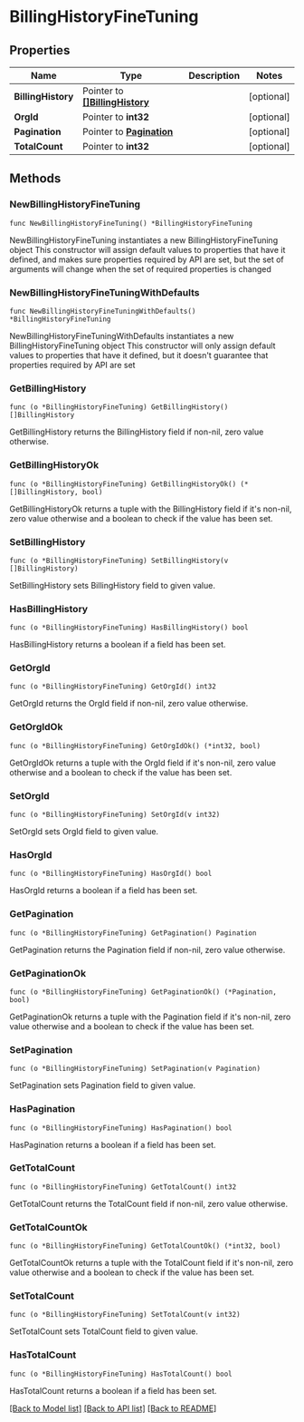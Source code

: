 # BillingHistoryFineTuning

## Properties

Name | Type | Description | Notes
------------ | ------------- | ------------- | -------------
**BillingHistory** | Pointer to [**[]BillingHistory**](BillingHistory.md) |  | [optional] 
**OrgId** | Pointer to **int32** |  | [optional] 
**Pagination** | Pointer to [**Pagination**](Pagination.md) |  | [optional] 
**TotalCount** | Pointer to **int32** |  | [optional] 

## Methods

### NewBillingHistoryFineTuning

`func NewBillingHistoryFineTuning() *BillingHistoryFineTuning`

NewBillingHistoryFineTuning instantiates a new BillingHistoryFineTuning object
This constructor will assign default values to properties that have it defined,
and makes sure properties required by API are set, but the set of arguments
will change when the set of required properties is changed

### NewBillingHistoryFineTuningWithDefaults

`func NewBillingHistoryFineTuningWithDefaults() *BillingHistoryFineTuning`

NewBillingHistoryFineTuningWithDefaults instantiates a new BillingHistoryFineTuning object
This constructor will only assign default values to properties that have it defined,
but it doesn't guarantee that properties required by API are set

### GetBillingHistory

`func (o *BillingHistoryFineTuning) GetBillingHistory() []BillingHistory`

GetBillingHistory returns the BillingHistory field if non-nil, zero value otherwise.

### GetBillingHistoryOk

`func (o *BillingHistoryFineTuning) GetBillingHistoryOk() (*[]BillingHistory, bool)`

GetBillingHistoryOk returns a tuple with the BillingHistory field if it's non-nil, zero value otherwise
and a boolean to check if the value has been set.

### SetBillingHistory

`func (o *BillingHistoryFineTuning) SetBillingHistory(v []BillingHistory)`

SetBillingHistory sets BillingHistory field to given value.

### HasBillingHistory

`func (o *BillingHistoryFineTuning) HasBillingHistory() bool`

HasBillingHistory returns a boolean if a field has been set.

### GetOrgId

`func (o *BillingHistoryFineTuning) GetOrgId() int32`

GetOrgId returns the OrgId field if non-nil, zero value otherwise.

### GetOrgIdOk

`func (o *BillingHistoryFineTuning) GetOrgIdOk() (*int32, bool)`

GetOrgIdOk returns a tuple with the OrgId field if it's non-nil, zero value otherwise
and a boolean to check if the value has been set.

### SetOrgId

`func (o *BillingHistoryFineTuning) SetOrgId(v int32)`

SetOrgId sets OrgId field to given value.

### HasOrgId

`func (o *BillingHistoryFineTuning) HasOrgId() bool`

HasOrgId returns a boolean if a field has been set.

### GetPagination

`func (o *BillingHistoryFineTuning) GetPagination() Pagination`

GetPagination returns the Pagination field if non-nil, zero value otherwise.

### GetPaginationOk

`func (o *BillingHistoryFineTuning) GetPaginationOk() (*Pagination, bool)`

GetPaginationOk returns a tuple with the Pagination field if it's non-nil, zero value otherwise
and a boolean to check if the value has been set.

### SetPagination

`func (o *BillingHistoryFineTuning) SetPagination(v Pagination)`

SetPagination sets Pagination field to given value.

### HasPagination

`func (o *BillingHistoryFineTuning) HasPagination() bool`

HasPagination returns a boolean if a field has been set.

### GetTotalCount

`func (o *BillingHistoryFineTuning) GetTotalCount() int32`

GetTotalCount returns the TotalCount field if non-nil, zero value otherwise.

### GetTotalCountOk

`func (o *BillingHistoryFineTuning) GetTotalCountOk() (*int32, bool)`

GetTotalCountOk returns a tuple with the TotalCount field if it's non-nil, zero value otherwise
and a boolean to check if the value has been set.

### SetTotalCount

`func (o *BillingHistoryFineTuning) SetTotalCount(v int32)`

SetTotalCount sets TotalCount field to given value.

### HasTotalCount

`func (o *BillingHistoryFineTuning) HasTotalCount() bool`

HasTotalCount returns a boolean if a field has been set.


[[Back to Model list]](../README.md#documentation-for-models) [[Back to API list]](../README.md#documentation-for-api-endpoints) [[Back to README]](../README.md)


